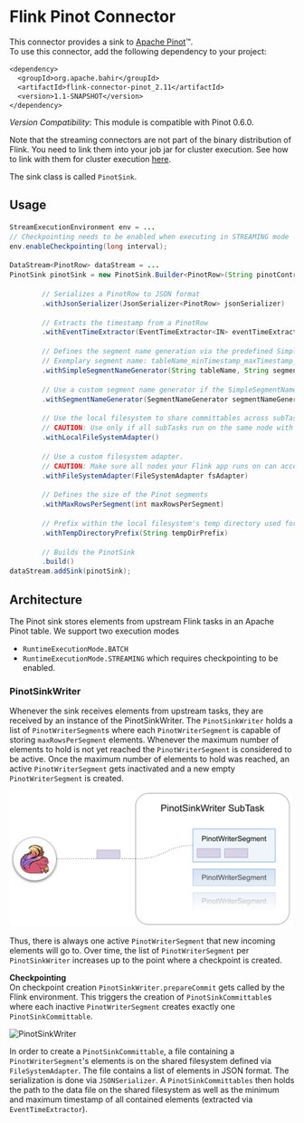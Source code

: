 # Flink Pinot Connector

This connector provides a sink to [Apache Pinot](http://pinot.apache.org/)™.  
To use this connector, add the following dependency to your project:

    <dependency>
      <groupId>org.apache.bahir</groupId>
      <artifactId>flink-connector-pinot_2.11</artifactId>
      <version>1.1-SNAPSHOT</version>
    </dependency>

*Version Compatibility*: This module is compatible with Pinot 0.6.0.

Note that the streaming connectors are not part of the binary distribution of Flink. You need to link them into your job jar for cluster execution.
See how to link with them for cluster execution [here](https://ci.apache.org/projects/flink/flink-docs-release-1.2/dev/linking.html).

The sink class is called `PinotSink`.

## Usage
```java
StreamExecutionEnvironment env = ...
// Checkpointing needs to be enabled when executing in STREAMING mode
env.enableCheckpointing(long interval);

DataStream<PinotRow> dataStream = ...
PinotSink pinotSink = new PinotSink.Builder<PinotRow>(String pinotControllerHost, String pinotControllerPort, String tableName)
        
        // Serializes a PinotRow to JSON format
        .withJsonSerializer(JsonSerializer<PinotRow> jsonSerializer)
        
        // Extracts the timestamp from a PinotRow
        .withEventTimeExtractor(EventTimeExtractor<IN> eventTimeExtractor)
        
        // Defines the segment name generation via the predefined SimpleSegmentNameGenerator
        // Exemplary segment name: tableName_minTimestamp_maxTimestamp_segmentNamePostfix_0
        .withSimpleSegmentNameGenerator(String tableName, String segmentNamePostfix)
        
        // Use a custom segment name generator if the SimpleSegmentNameGenerator does not work for your use case
        .withSegmentNameGenerator(SegmentNameGenerator segmentNameGenerator)
        
        // Use the local filesystem to share committables across subTasks
        // CAUTION: Use only if all subTasks run on the same node with access to the local filesystem
        .withLocalFileSystemAdapter()
        
        // Use a custom filesystem adapter. 
        // CAUTION: Make sure all nodes your Flink app runs on can access the shared filesystem via the provided FileSystemAdapter
        .withFileSystemAdapter(FileSystemAdapter fsAdapter)
        
        // Defines the size of the Pinot segments
        .withMaxRowsPerSegment(int maxRowsPerSegment)
        
        // Prefix within the local filesystem's temp directory used for storing intermediate files
        .withTempDirectoryPrefix(String tempDirPrefix)
        
        // Builds the PinotSink
        .build()
dataStream.addSink(pinotSink);
```

## Architecture
The Pinot sink stores elements from upstream Flink tasks in an Apache Pinot table.
We support two execution modes
* `RuntimeExecutionMode.BATCH`
* `RuntimeExecutionMode.STREAMING` which requires checkpointing to be enabled.

### PinotSinkWriter
Whenever the sink receives elements from upstream tasks, they are received by an instance of the PinotSinkWriter.
The `PinotSinkWriter` holds a list of `PinotWriterSegment`s where each `PinotWriterSegment` is capable of storing `maxRowsPerSegment` elements.
Whenever the maximum number of elements to hold is not yet reached the `PinotWriterSegment` is considered to be active. 
Once the maximum number of elements to hold was reached, an active `PinotWriterSegment` gets inactivated and a new empty `PinotWriterSegment` is created.

<img width="500" alt="PinotSinkWriter" src="docs/images/PinotSinkWriter.png">

Thus, there is always one active `PinotWriterSegment` that new incoming elements will go to.
Over time, the list of `PinotWriterSegment` per `PinotSinkWriter` increases up to the point where a checkpoint is created.

**Checkpointing**  
On checkpoint creation `PinotSinkWriter.prepareCommit` gets called by the Flink environment.
This triggers the creation of `PinotSinkCommittable`s where each inactive `PinotWriterSegment` creates exactly one `PinotSinkCommittable`. 

<img width="500" alt="PinotSinkWriter" src="docs/images/PinotSinkWriter_prepareCommit.png.png">

In order to create a `PinotSinkCommittable`, a file containing a `PinotWriterSegment`'s elements is on the shared filesystem defined via `FileSystemAdapter`.
The file contains a list of elements in JSON format. The serialization is done via `JSONSerializer`.
A `PinotSinkCommittables` then holds the path to the data file on the shared filesystem as well as the minimum and maximum timestamp of all contained elements (extracted via `EventTimeExtractor`).
